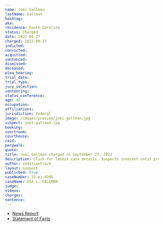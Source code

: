 ```yaml
---
name: Joei Gallman
lastName: Gallman
hashtag:
aka:
residence: South Carolina
status: Charged
date: 2022-09-27
charged: 2022-09-27
indicted:
convicted:
acquitted:
sentenced:
dismissed:
deceased:
plea_hearing:
trial_date:
trial_type:
jury_selection:
sentencing:
status_conference:
age: 42
occupation:
affiliations:
jurisdiction: Federal
image: /images/preview/joei-gallman.jpg
suspect: joei-gallman.jpg
booking:
courtroom:
courthouse:
raid:
perpwalk:
quote:
title: Joei Gallman charged on September 27, 2022
description: Click for latest case details. Suspects innocent until proven guilty.
author: seditiontrack
layout: suspect
published: true
caseNumber: 22-mj-0205
caseName: USA v. GALLMAN
judge:
videos:
charges:
sentence:
---
```

- [News Report](https://www.thestate.com/news/local/crime/article267161521.html)
- [Statement of Facts](https://extremism.gwu.edu/sites/g/files/zaxdzs2191/f/William%20Gallman%20Joei%20Gallman%20and%20Alan%20Culbertson%20Statement%20of%20Facts.pdf)
